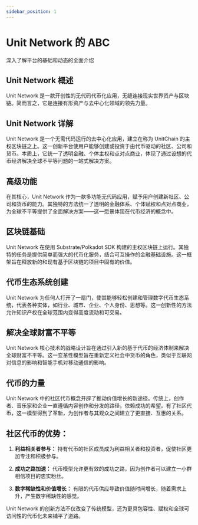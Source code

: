 ```yaml
---
sidebar_position: 1
---
```


# Unit Network 的 ABC

深入了解平台的基础和动态的全面介绍

## Unit Network 概述

Unit Network 是一款开创性的无代码代币化应用，无缝连接现实世界资产与区块链。简而言之，它是连接有形资产与去中心化领域的领先力量。

## Unit Network 详解

Unit Network 是一个无需代码运行的去中心化应用，建立在称为 UnitChain 的主权区块链之上。这一创新平台使用户能够创建或投资于由代币驱动的社区、公司和货币。本质上，它统一了透明金融、个体主权和点对点商业，体现了通过设想的代币经济解决全球不平等问题的一站式解决方案。

## 高级功能

在其核心，Unit Network 作为一款多功能无代码应用，赋予用户创建新社区、公司和货币的能力。其独特的方法统一了透明的金融体系、个体赋权和点对点商业，为全球不平等提供了全面解决方案——这一愿景体现在代币经济的概念中。

## 区块链基础

Unit Network 在使用 Substrate/Polkadot SDK 构建的主权区块链上运行。其独特的任务是提供简单而强大的代币化服务，结合可互操作的金融基础设施。这一框架旨在释放新的和现有基于区块链的项目中固有的价值。

## 代币生态系统创建

Unit Network 为任何人打开了一扇门，使其能够轻松创建和管理数字代币生态系统，代表各种实体，如行业、城市、企业、个人身份、思想等。这一创新性的方法允许知识产权在全球范围内变得高度流动和可交易。

## 解决全球财富不平等

Unit Network 核心技术的战略设计旨在通过引入新的基于代币的经济体制来解决全球财富不平等。这一变革性模型旨在重新定义社会中货币的角色，类似于互联网对信息的影响和智能手机对移动通信的影响。

## 代币的力量

Unit Network 中的社区代币概念开辟了推动价值增长的新途径。传统上，创作者、音乐家和企业一直遵循内容创作和分发的路径，依赖成功的希望。有了社区代币，这一模型得到了革新，为创作者与其观众之间建立了更直接、互惠的关系。

## 社区代币的优势：

1. **利益相关者参与：**
   持有代币的社区成员成为利益相关者和投资者，促使社区更加专注和积极参与。

2. **成功之路加速：**
   代币模型允许更有效的成功之路，因为创作者可以建立一小群相信项目的忠实粉丝。

3. **数字稀缺性和价值增长：**
   有限的代币供应导致价值随时间增长，随着需求上升，产生数字稀缺性的感觉。

Unit Network 的创新方法不仅改变了传统模型，还为更具包容性、赋权和全球可访问性的代币化未来铺平了道路。
